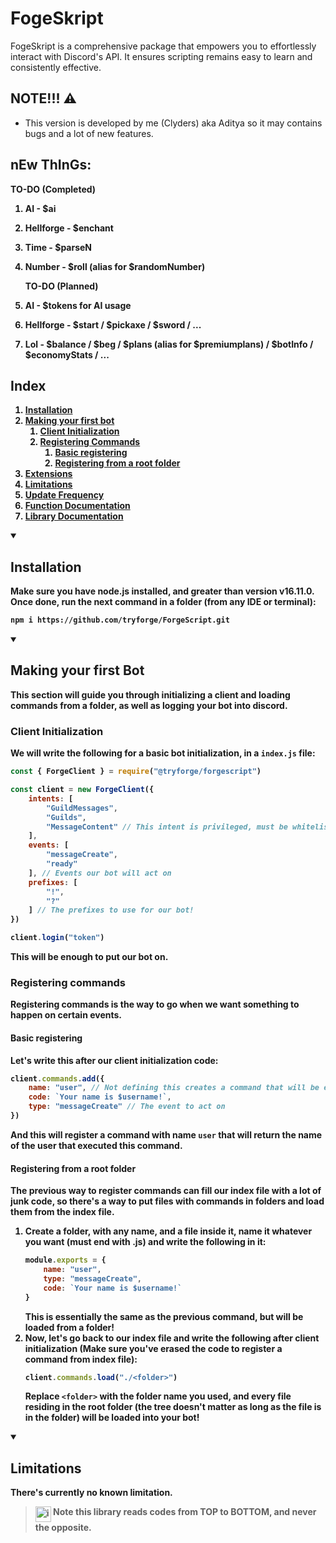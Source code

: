# FogeSkript
FogeSkript is a comprehensive package that empowers you to effortlessly interact with Discord's API. It ensures scripting remains easy to learn and consistently effective.

## NOTE!!! ⚠️
- This version is developed by me (Clyders) aka Aditya so it may contains bugs and a lot of new features.

## nEw ThInGs:
<strong>
    TO-DO (Completed)
    
1. AI - $ai
2. Hellforge - $enchant
3. Time - $parseN
4. Number - $roll (alias for $randomNumber)
    
    TO-DO (Planned)
   
1. AI - $tokens for AI usage
2. Hellforge - $start / $pickaxe / $sword / ...
3. Lol - $balance / $beg / $plans (alias for $premiumplans) / $botInfo / $economyStats / ...

## Index
<strong>

1. [Installation](#installation)
2. [Making your first bot](#making-your-first-bot)
    1. [Client Initialization](#client-initialization)
    2. [Registering Commands](#registering-commands)
        1. [Basic registering](#basic-registering)
        2. [Registering from a root folder](#registering-from-a-root-folder)
3. [Extensions](#extensions)
4. [Limitations](#limitations)
5. [Update Frequency](#update-frequency)
6. [Function Documentation](https://docs.botforge.org/)
7. [Library Documentation](https://tryforge.github.io/ForgeScript/index.html)

</strong>

<details open>

<summary>

## Installation

</summary>

Make sure you have <strong>node.js</strong> installed, and greater than version **v16.11.0**. Once done, run the next command in a folder (from any IDE or terminal):
```bash
npm i https://github.com/tryforge/ForgeScript.git
```

</details>

<details open> 

<summary>

## Making your first Bot

</summary>

This section will guide you through initializing a client and loading commands from a folder, as well as logging your bot into discord.

### Client Initialization
We will write the following for a basic bot initialization, in a `index.js` file:
```js
const { ForgeClient } = require("@tryforge/forgescript")

const client = new ForgeClient({
    intents: [
        "GuildMessages",
        "Guilds",
        "MessageContent" // This intent is privileged, must be whitelisted in dev portal, in your application.
    ],
    events: [
        "messageCreate",
        "ready"
    ], // Events our bot will act on
    prefixes: [
        "!",
        "?"
    ] // The prefixes to use for our bot!
})

client.login("token")
```
This will be enough to put our bot on.

### Registering commands
Registering commands is the way to go when we want something to happen on certain events.

#### Basic registering
Let's write this after our client initialization code:
```js
client.commands.add({
    name: "user", // Not defining this creates a command that will be executed for every event fired of given type
    code: `Your name is $username!`,
    type: "messageCreate" // The event to act on
})
```

And this will register a command with name `user` that will return the name of the user that executed this command.

#### Registering from a root folder
The previous way to register commands can fill our index file with a lot of junk code, so there's a way to put files with commands in folders and load them from the index file.

1. Create a folder, with any name, and a file inside it, name it whatever you want (must end with .js) and write the following in it:
    ```js
    module.exports = {
        name: "user",
        type: "messageCreate",
        code: `Your name is $username!`
    }
    ```
    This is essentially the same as the previous command, but will be loaded from a folder!
2. Now, let's go back to our index file and write the following after client initialization (Make sure you've erased the code to register a command from index file):
    ```js
    client.commands.load("./<folder>")
    ```
    Replace `<folder>` with the folder name you used, and every file residing in the root folder (the tree doesn't matter as long as the file is in the folder) will be loaded into your bot!
</details>

<details open>

<summary>

## Limitations

</summary>

There's currently no known limitation.
> <img align="top" src="https://upload.wikimedia.org/wikipedia/commons/thumb/1/17/Warning.svg/156px-Warning.svg.png" alt="image" width="25" height="auto"> Note this library reads codes from **TOP** to **BOTTOM**, and never the opposite.
</details>
